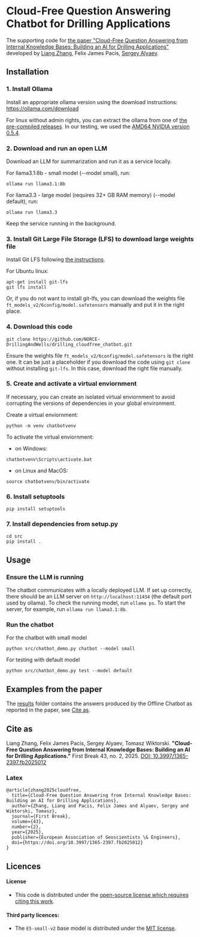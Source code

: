 # Cloud-Free Question Answering Chatbot for Drilling Applications
The supporting code for [the paper "Cloud-Free Question Answering from Internal Knowledge Bases: Building an AI for Drilling Applications"](#cite-as) developed by 
[Liang Zhang](https://github.com/zl6977), 
Felix James Pacis, 
[Sergey Alyaev](https://github.com/alin256). 


## Installation

### 1. Install Ollama

Install an appropriate ollama version using the download instructions: https://ollama.com/download

For linux without admin rights, you can extract the ollama from one of [the pre-compiled releases](https://github.com/ollama/ollama/releases). In our testing, we used the [AMD64 NVIDIA version 0.5.4](https://github.com/ollama/ollama/releases/download/v0.5.4/ollama-linux-amd64.tgz).

### 2. Download and run an open LLM

Download an LLM for summarization and run it as a service locally.

For llama3.1:8b - small model (--model small), run:

```
ollama run llama3.1:8b
```

For llama3.3 - large model (requires 32+ GB RAM memory) (--model default), run:

```
ollama run llama3.3
```

Keep the service running in the background.

### 3. Install Git Large File Storage (LFS) to download large weights file

Install Git LFS following [the instructions](https://docs.github.com/en/repositories/working-with-files/managing-large-files/installing-git-large-file-storage).

For Ubuntu linux:

```
apt-get install git-lfs
git lfs install
```

Or, if you do not want to install git-lfs, you can download the weights file `ft_models_v2/6config/model.safetensors` manually and put it in the right place.

### 4. Download this code

```
git clone https://github.com/NORCE-DrillingAndWells/drilling_cloudfree_chatbot.git
```

Ensure the weights file `ft_models_v2/6config/model.safetensors` is the right one.
It can be just a placeholder if you download the code using `git clone` without installing `git-lfs`.
In this case, download the right file manually.

### 5. Create and activate a virtual enviornment

If necessary, you can create an isolated virtual enviornment to avoid corrupting the versions of dependencies in your global environment.

Create a virtual enviornment:

```
python -m venv chatbotvenv
```

To activate the virtual enviornment:

- on Windows:

```
chatbotvenv\Scripts\activate.bat
```

- on Linux and MacOS:

```
source chatbotvenv/bin/activate
```

### 6. Install setuptools

```
pip install setuptools
```

### 7. Install dependencies from setup.py

```
cd src
pip install .
```

## Usage

### Ensure the LLM is running

The chatbot communicates with a locally deployed LLM.
If set up correctly, there should be an LLM server on `http://localhost:11434` (the default port used by ollama).
To check the running model, run `ollama ps`.
To start the server, for example, run `ollama run llama3.1:8b`.

### Run the chatbot

For the chatbot with small model

```
python src/chatbot_demo.py chatbot --model small
```

For testing with default model

```
python src/chatbot_demo.py test --model default
```

## Examples from the paper
The [results](results) folder contains the answers produced by the Offline Chatbot as reported in the paper, see [Cite as](#cite-as).

## Cite as

Liang Zhang, Felix James Pacis, Sergey Alyaev, Tomasz Wiktorski. **"Cloud-Free Question Answering from Internal Knowledge Bases: Building an AI for Drilling Applications."** First Break 43, no. 2, 2025. [DOI: 10.3997/1365-2397.fb2025012](https://doi.org/10.3997/1365-2397.fb2025012)

### Latex

```
@article{zhang2025cloudfree,
  title={Cloud-Free Question Answering from Internal Knowledge Bases: Building an AI for Drilling Applications},
  author={Zhang, Liang and Pacis, Felix James and Alyaev, Sergey and Wiktorski, Tomasz},
  journal={First Break},
  volume={43},
  number={2},
  year={2025},
  publisher={European Association of Geoscientists \& Engineers},
  doi={https://doi.org/10.3997/1365-2397.fb2025012}
}
```

## Licences
#### License

- This code is distributed under the [open-source license which requires citing this work](LICENSE).

#### Third party licences:

- The `E5-small-v2` base model is distributed under the [MIT license](https://choosealicense.com/licenses/mit/).
